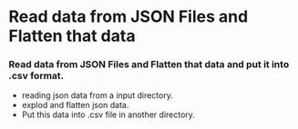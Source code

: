 # Read data from JSON Files and Flatten that data

### Read data from JSON Files and Flatten that data and put it into .csv format.

- reading json data from a input directory.
- explod and flatten json data.
- Put this data into .csv file in another directory.
